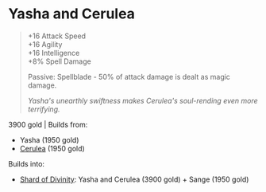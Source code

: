# Yasha and Cerulea

> +16 Attack Speed  
> +16 Agility  
> +16 Intelligence  
> +8% Spell Damage
>
> Passive: Spellblade - 50% of attack damage is dealt as magic damage.
>
> *Yasha's unearthly swiftness makes Cerulea's soul-rending even more terrifying.*

3900 gold | Builds from:

 - Yasha (1950 gold)
 - [Cerulea](Cerulea.md) (1950 gold)

Builds into:

 - [Shard of Divinity](Shard%20of%20Divinity.md): Yasha and Cerulea (3900 gold) + Sange (1950 gold)